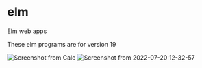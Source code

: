 # elm
Elm web apps

These elm programs are for version 19




![Screenshot from Calc](https://user-images.githubusercontent.com/66427446/180186074-1c4379f4-94b5-4aee-acd2-d906d906aad3.png)
![Screenshot from 2022-07-20 12-32-57](https://user-images.githubusercontent.com/66427446/180186211-83257b77-bbf4-46c0-a318-4f4b3a3294d0.png)
